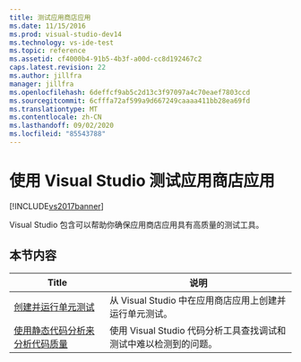 ```yaml
---
title: 测试应用商店应用
ms.date: 11/15/2016
ms.prod: visual-studio-dev14
ms.technology: vs-ide-test
ms.topic: reference
ms.assetid: cf4000b4-91b5-4b3f-a00d-cc8d192467c2
caps.latest.revision: 22
ms.author: jillfra
manager: jillfra
ms.openlocfilehash: 6deffcf9ab5c2d13c3f97097a4c70eaef7803ccd
ms.sourcegitcommit: 6cfffa72af599a9d667249caaaa411bb28ea69fd
ms.translationtype: MT
ms.contentlocale: zh-CN
ms.lasthandoff: 09/02/2020
ms.locfileid: "85543788"
---
```

# <a name="testing-store-apps-with-visual-studio"></a>使用 Visual Studio 测试应用商店应用

[!INCLUDE[vs2017banner](../includes/vs2017banner.md)]

Visual Studio 包含可以帮助你确保应用商店应用具有高质量的测试工具。

## <a name="in-this-section"></a>本节内容

|Title|说明|
|-|-|
|[创建并运行单元测试](../test/create-and-run-unit-tests-for-a-store-app-in-visual-studio.md)|从 Visual Studio 中在应用商店应用上创建并运行单元测试。|
|[使用静态代码分析来分析代码质量](../test/analyze-the-code-quality-of-store-apps-using-visual-studio-static-code-analysis.md)|使用 Visual Studio 代码分析工具查找调试和测试中难以检测到的问题。|
